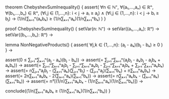 theorem ChebyshevSumInequality() {
  assert(
    ∀n ∈ ℕ⁺, ∀(a₁,...,aₙ) ∈ ℝⁿ, ∀(b₁,...,bₙ) ∈ ℝⁿ,
    (∀i,j ∈ {1,...,n}: i < j → aᵢ ≥ aⱼ) ∧
    (∀i,j ∈ {1,...,n}: i < j → bᵢ ≥ bⱼ) →
    (1/n)∑ₖ₌₁ⁿ(aₖbₖ) ≥ (1/n∑ₖ₌₁ⁿaₖ)(1/n∑ₖ₌₁ⁿbₖ)
  )
}

proof ChebyshevSumInequality() {
  setVar(n: ℕ⁺) →
  setVar((a₁,...,aₙ): ℝⁿ) →
  setVar((b₁,...,bₙ): ℝⁿ) →
  
  lemma NonNegativeProducts() {
    assert(
      ∀j,k ∈ {1,...,n}: (aⱼ - aₖ)(bⱼ - bₖ) ≥ 0
    )
  } →

  assert(0 ≤ ∑ⱼ₌₁ⁿ∑ₖ₌₁ⁿ(aⱼ - aₖ)(bⱼ - bₖ)) →
  assert(= ∑ⱼ₌₁ⁿ∑ₖ₌₁ⁿ(aⱼbⱼ - aₖbⱼ - aⱼbₖ + aₖbₖ)) →
  assert(= ∑ⱼ₌₁ⁿ∑ₖ₌₁ⁿaⱼbⱼ - ∑ⱼ₌₁ⁿ∑ₖ₌₁ⁿaₖbⱼ - ∑ⱼ₌₁ⁿ∑ₖ₌₁ⁿaⱼbₖ + ∑ⱼ₌₁ⁿ∑ₖ₌₁ⁿaₖbₖ) →
  assert(= n∑ⱼ₌₁ⁿaⱼbⱼ - (∑ₖ₌₁ⁿaₖ)(∑ⱼ₌₁ⁿbⱼ) - (∑ⱼ₌₁ⁿaⱼ)(∑ₖ₌₁ⁿbₖ) + n∑ₖ₌₁ⁿaₖbₖ) →
  assert(= 2n∑ₖ₌₁ⁿaₖbₖ - 2(∑ₖ₌₁ⁿaₖ)(∑ₖ₌₁ⁿbₖ)) →
  assert(= n∑ₖ₌₁ⁿaₖbₖ - (∑ₖ₌₁ⁿaₖ)(∑ₖ₌₁ⁿbₖ)) →
  assert(= n²[(1/n)∑ₖ₌₁ⁿaₖbₖ - (1/n∑ₖ₌₁ⁿaₖ)(1/n∑ₖ₌₁ⁿbₖ)]) →
  
  conclude((1/n)∑ₖ₌₁ⁿaₖbₖ ≥ (1/n∑ₖ₌₁ⁿaₖ)(1/n∑ₖ₌₁ⁿbₖ))
}